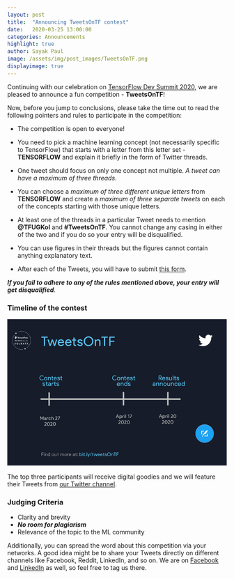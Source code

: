 ```yaml
---
layout: post
title:  "Announcing TweetsOnTF contest"
date:   2020-03-25 13:00:00
categories: Announcements
highlight: true
author: Sayak Paul
image: /assets/img/post_images/TweetsOnTF.png
displayimage: true
---
```


Continuing with our celebration on [TensorFlow Dev Summit 2020](https://www.tensorflow.org/dev-summit), we are pleased to announce a fun competition - **TweetsOnTF**!

Now, before you jump to conclusions, please take the time out to read the following pointers and rules to participate in the competition:

- The competition is open to everyone!

- You need to pick a machine learning concept (not necessarily specific to TensorFlow) that starts with a letter from this letter set -  **TENSORFLOW** and explain it briefly in the form of Twitter threads.

- One tweet should focus on only one concept not multiple. *A tweet can have a maximum of three threads*.

- You can choose a *maximum of three different unique letters* from **TENSORFLOW** and create a *maximum of three separate tweets* on each of the concepts starting with those unique letters.

- At least one of the threads in a particular Tweet needs to mention **@TFUGKol** and **#TweetsOnTF**. You cannot change any casing in either of the two and if you do so your entry will be disqualified.

- You can use figures in their threads but the figures cannot contain anything explanatory text.

- After each of the Tweets, you will have to submit [this form](https://forms.gle/8wNLae5mduPF3CYM6).

_**If you fail to adhere to any of the rules mentioned above, your entry will get disqualified**_.

### Timeline of the contest

![](/assets/img/post_images/timeline_tweets.png)

The top three participants will receive digital goodies and we will feature their Tweets from [our Twitter channel](https://twitter.com/TFUGKol).

### Judging Criteria

- Clarity and brevity
- _**No room for plagiarism**_
- Relevance of the topic to the ML community


Additionally, you can spread the word about this competition via your networks. A good idea might be to share your Tweets directly on different channels like Facebook, Reddit, LinkedIn, and so on. We are on [Facebook](https://www.facebook.com/TFUGKol/) and [LinkedIn](https://www.linkedin.com/company/tfug-kol) as well, so feel free to tag us there.

